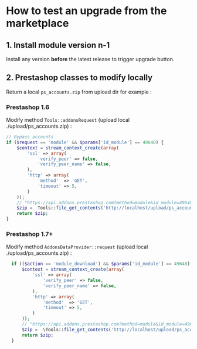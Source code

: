 # How to test an upgrade from the marketplace

## 1. Install module version n-1

Install any version **before** the latest release to trigger upgrade button.

## 2. Prestashop classes to modify locally

Return a local `ps_accounts.zip` from upload dir for example :

### Prestashop 1.6

Modify method `Tools::addonsRequest` (upload local ./upload/ps_accounts.zip) :

```php
// Bypass accounts
if ($request == 'module' && $params['id_module'] == 49648) {
    $context = stream_context_create(array(
        'ssl' => array(
            'verify_peer' => false,
            'verify_peer_name' => false,
        ),
        'http' => array(
            'method'  => 'GET',
            'timeout' => 5,
        )
    ));
    // "https://api.addons.prestashop.com?method=module&id_module=49648&version=1.6.1"
    $zip =  Tools::file_get_contents('http://localhost/upload/ps_accounts.zip', false, $context);
    return $zip;
}
```

### Prestashop 1.7+

Modify method `AddonsDataProvider::request` (upload local ./upload/ps_accounts.zip) :

```php
  if (($action == 'module_download') && $params['id_module'] == 49648) {
      $context = stream_context_create(array(
          'ssl' => array(
              'verify_peer' => false,
              'verify_peer_name' => false,
          ),
          'http' => array(
              'method'  => 'GET',
              'timeout' => 5,
          )
      ));
      // "https://api.addons.prestashop.com?method=module&id_module=49648&version=1.7.5"
      $zip =  \Tools::file_get_contents('http://localhost/upload/ps_accounts.zip', false, $context);
      return $zip;
  }
```
